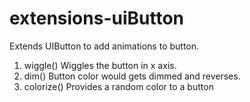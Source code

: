 # extensions-uiButton

Extends UIButton to add animations to button.

1. wiggle()
     Wiggles the button in x axis.
2. dim()
     Button color would gets dimmed and reverses.
3. colorize()
     Provides a random color to a button 
